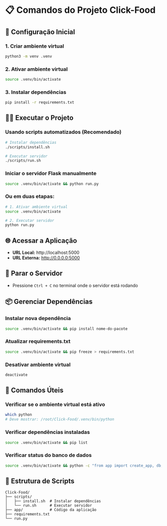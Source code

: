 # 📋 Comandos do Projeto Click-Food

## 🚀 Configuração Inicial

### 1. Criar ambiente virtual
```bash
python3 -m venv .venv
```

### 2. Ativar ambiente virtual
```bash
source .venv/bin/activate
```

### 3. Instalar dependências
```bash
pip install -r requirements.txt
```

## 🏃‍♂️ Executar o Projeto

### Usando scripts automatizados (Recomendado)
```bash
# Instalar dependências
./scripts/install.sh

# Executar servidor
./scripts/run.sh
```

### Iniciar o servidor Flask manualmente
```bash
source .venv/bin/activate && python run.py
```

### Ou em duas etapas:
```bash
# 1. Ativar ambiente virtual
source .venv/bin/activate

# 2. Executar servidor
python run.py
```

## 🌐 Acessar a Aplicação
- **URL Local:** http://localhost:5000
- **URL Externa:** http://0.0.0.0:5000

## 🛑 Parar o Servidor
- Pressione `Ctrl + C` no terminal onde o servidor está rodando

## 📦 Gerenciar Dependências

### Instalar nova dependência
```bash
source .venv/bin/activate && pip install nome-do-pacote
```

### Atualizar requirements.txt
```bash
source .venv/bin/activate && pip freeze > requirements.txt
```

### Desativar ambiente virtual
```bash
deactivate
```

## 🔧 Comandos Úteis

### Verificar se o ambiente virtual está ativo
```bash
which python
# Deve mostrar: /root/Click-Food/.venv/bin/python
```

### Verificar dependências instaladas
```bash
source .venv/bin/activate && pip list
```

### Verificar status do banco de dados
```bash
source .venv/bin/activate && python -c "from app import create_app, db; app = create_app(); app.app_context().push(); print('Banco conectado!')"
```

## 📁 Estrutura de Scripts
```
Click-Food/
├── scripts/
│   ├── install.sh  # Instalar dependências
│   └── run.sh      # Executar servidor
├── app/            # Código da aplicação
├── requirements.txt
└── run.py
``` 